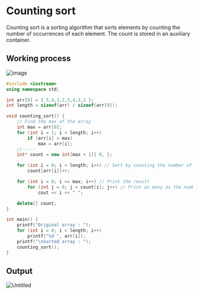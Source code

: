 # Counting sort
Counting sort is a sorting algorithm that sorts elements by counting the number of occurrences of each element. The count is stored in an auxiliary container.

## Working process
![image](https://user-images.githubusercontent.com/67142421/149512925-70c84dce-3f55-486f-b01c-e2edc77a2b15.png)

~~~c++
#include <iostream>
using namespace std;

int arr[8] = { 5,4,3,2,5,4,3,2 };
int length = sizeof(arr) / sizeof(arr[0]);

void counting_sort() {
    // Find the max of the array
    int max = arr[0];
    for (int i = 1; i < length; i++)
        if (arr[i] > max)
            max = arr[i];
    //-----
    int* count = new int[max + 1]{ 0, };

    for (int i = 0; i < length; i++) // Sort by counting the number of occurences of elements)
        count[arr[i]]++;

    for (int i = 0; i <= max; i++) // Print the result
        for (int j = 0; j < count[i]; j++) // Print as many as the number of an element
            cout << i << " ";

    delete[] count;
}

int main() {
    printf("Original array : ");
    for (int i = 0; i < length; i++)
        printf("%d ", arr[i]);
    printf("\nSorted array : ");
    counting_sort();
}
~~~

## Output
![Untitled](https://user-images.githubusercontent.com/67142421/149512485-f871766c-6848-4ee1-8f96-6c14afd7badc.png)
